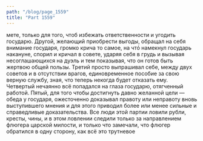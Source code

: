 ```yaml
---
path: "/blog/page_1559"
title: "Part 1559"
---
```


мете, только для того, чтоб избежать ответственности и угодить государю. Другой, желающий приобрести выгоды, обращал на себя внимание государя, громко крича то самое, на чтó намекнул государь накануне, спорил и кричал в совете, ударяя себя в грудь и вызывая несоглашающихся на дуэль и тем показывая, что он готов быть жертвою общей пользы. Третий просто выпрашивал себе, между двух советов и в отсутствии врагов, единовременное пособие за свою верную службу, зная, что теперь некогда будет отказать ему. Четвертый нечаянно всё попадался на глаза государю, отягченный работой. Пятый, для того чтобы достигнуть давно желанной цели — обеда у государя, ожесточенно доказывал правоту или неправоту вновь выступившего мнения и для этого приводил более или менее сильные и справедливые доказательства.
Все люди этой партии ловили рубли, кресты, чины, и в этом ловлении следили только за направлением флюгера царской милости, и только что замечали, что флюгер обратился в одну сторону, как всё это трутневое 

